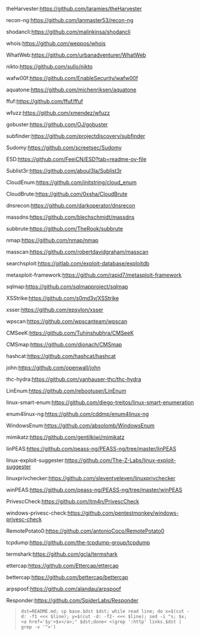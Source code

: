 theHarvester:https://github.com/laramies/theHarvester

recon-ng:https://github.com/lanmaster53/recon-ng

shodancli:https://github.com/malinkinsa/shodancli

whois:https://github.com/weppos/whois

WhatWeb:https://github.com/urbanadventurer/WhatWeb

nikto:https://github.com/sullo/nikto

wafw00f:https://github.com/EnableSecurity/wafw00f

aquatone:https://github.com/michenriksen/aquatone

ffuf:https://github.com/ffuf/ffuf

wfuzz:https://github.com/xmendez/wfuzz

gobuster:https://github.com/OJ/gobuster

subfinder:https://github.com/projectdiscovery/subfinder

Sudomy:https://github.com/screetsec/Sudomy

ESD:https://github.com/FeeiCN/ESD?tab=readme-ov-file

Sublist3r:https://github.com/aboul3la/Sublist3r

CloudEnum:https://github.com/initstring/cloud_enum

CloudBrute:https://github.com/0xsha/CloudBrute

dnsrecon:https://github.com/darkoperator/dnsrecon

massdns:https://github.com/blechschmidt/massdns

subbrute:https://github.com/TheRook/subbrute

nmap:https://github.com/nmap/nmap

masscan:https://github.com/robertdavidgraham/masscan

searchsploit:https://gitlab.com/exploit-database/exploitdb

metasploit-framework:https://github.com/rapid7/metasploit-framework

sqlmap:https://github.com/sqlmapproject/sqlmap

XSStrike:https://github.com/s0md3v/XSStrike

xsser:https://github.com/epsylon/xsser

wpscan:https://github.com/wpscanteam/wpscan

CMSeeK:https://github.com/Tuhinshubhra/CMSeeK

CMSmap:https://github.com/dionach/CMSmap

hashcat:https://github.com/hashcat/hashcat

john:https://github.com/openwall/john

thc-hydra:https://github.com/vanhauser-thc/thc-hydra

LinEnum:https://github.com/rebootuser/LinEnum

linux-smart-enum:https://github.com/diego-treitos/linux-smart-enumeration

enum4linux-ng:https://github.com/cddmp/enum4linux-ng

WindowsEnum:https://github.com/absolomb/WindowsEnum

mimikatz:https://github.com/gentilkiwi/mimikatz

linPEAS:https://github.com/peass-ng/PEASS-ng/tree/master/linPEAS

linux-exploit-suggester:https://github.com/The-Z-Labs/linux-exploit-suggester

linuxprivchecker:https://github.com/sleventyeleven/linuxprivchecker

winPEAS:https://github.com/peass-ng/PEASS-ng/tree/master/winPEAS

PrivescCheck:https://github.com/itm4n/PrivescCheck

windows-privesc-check:https://github.com/pentestmonkey/windows-privesc-check

RemotePotato0:https://github.com/antonioCoco/RemotePotato0

tcpdump:https://github.com/the-tcpdump-group/tcpdump

termshark:https://github.com/gcla/termshark

ettercap:https://github.com/Ettercap/ettercap

bettercap:https://github.com/bettercap/bettercap

arpspoof:https://github.com/alandau/arpspoof

Responder:https://github.com/SpiderLabs/Responder

> `dst=README.md; cp base.$dst $dst; while read line; do x=$(cut -d: -f1 <<< $line); y=$(cut -d: -f2- <<< $line); sed -i "s; $x; <a href='$y'>$x</a>;" $dst;done< <(grep ':http' links.$dst | grep -v '^>')`
